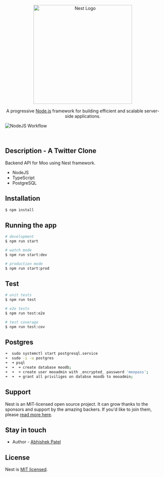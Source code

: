 <p align="center">
  <a href="http://nestjs.com/" target="blank"><img src="https://nestjs.com/img/logo_text.svg" width="320" alt="Nest Logo" /></a>
</p>

[circleci-image]: https://img.shields.io/circleci/build/github/nestjs/nest/master?token=abc123def456
[circleci-url]: https://circleci.com/gh/nestjs/nest

  <p align="center">A progressive <a href="http://nodejs.org" target="_blank">Node.js</a> framework for building efficient and scalable server-side applications.</p>


  ![NodeJS Workflow](https://github.com/abhishekpatel946/Twitter-Backend/actions/workflows/nodejs.yml/badge.svg)


  <!--[![Backers on Open Collective](https://opencollective.com/nest/backers/badge.svg)](https://opencollective.com/nest#backer)
  [![Sponsors on Open Collective](https://opencollective.com/nest/sponsors/badge.svg)](https://opencollective.com/nest#sponsor)-->

<br />

## Description - A Twitter Clone
Backend API for Moo using Nest framework.
- NodeJS
-  TypeScript
-  PostgreSQL

## Installation

```bash
$ npm install
```

## Running the app

```bash
# development
$ npm run start

# watch mode
$ npm run start:dev

# production mode
$ npm run start:prod
```

## Test

```bash
# unit tests
$ npm run test

# e2e tests
$ npm run test:e2e

# test coverage
$ npm run test:cov
```

## Postgres

```bash
➜  sudo systemctl start postgresql.service
➜  sudo -i -u postgres
➜  ➜ psql
➜  ➜  ➜ create database moodb;
➜  ➜  ➜ create user mooadmin with _encrypted_ password 'moopass';
➜  ➜  ➜ grant all priviliges on databse moodb to mooadmin;
```

## Support

Nest is an MIT-licensed open source project. It can grow thanks to the sponsors and support by the amazing backers. If you'd like to join them, please [read more here](https://docs.nestjs.com/support).

## Stay in touch

- Author - [Abhishek Patel](https://github.com/abhishekpatel946)

## License

Nest is [MIT licensed](LICENSE).
